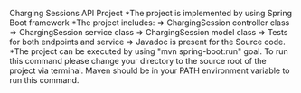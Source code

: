 Charging Sessions API Project
*The project is implemented by using Spring Boot framework
*The project includes:
=> ChargingSession controller class
=> ChargingSession service class
=> ChargingSession model class 
=> Tests for both endpoints and service
=> Javadoc is present for the Source code.
*The project can be executed by using "mvn spring-boot:run" goal. To run this command please
change your directory to the source root of the project via terminal.
Maven should be in your PATH environment variable to run this command.
